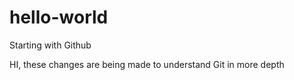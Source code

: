 # hello-world
Starting with Github

HI, these changes are being made to understand Git in more depth
